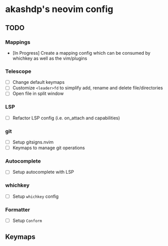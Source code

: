 # akashdp's neovim config

## TODO

### Mappings

- [In Progress] Create a mapping config which can be consumed by whichkey as well as the vim/plugins

### Telescope

- [ ] Change default keymaps
- [ ] Customize `<leader>fd` to simplify add, rename and delete file/directories
- [ ] Open file in split window

### LSP

- [ ] Refactor LSP config (i.e. on_attach and capabilities)

### git

- [ ] Setup gitsigns.nvim
- [ ] Keymaps to manage git operations

### Autocomplete

- [ ] Setup autocomplete with LSP

### whichkey

- [ ] Setup `whichkey` config

### Formatter

- [ ] Setup `Conform`

## Keymaps


